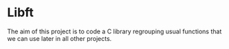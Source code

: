# Libft

The aim of this project is to code a C library regrouping usual functions that we can use later in all other projects.
